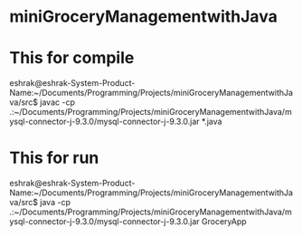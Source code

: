 # miniGroceryManagementwithJava

# This for compile
eshrak@eshrak-System-Product-Name:~/Documents/Programming/Projects/miniGroceryManagementwithJava/src$ javac -cp .:~/Documents/Programming/Projects/miniGroceryManagementwithJava/mysql-connector-j-9.3.0/mysql-connector-j-9.3.0.jar *.java

# This for run
eshrak@eshrak-System-Product-Name:~/Documents/Programming/Projects/miniGroceryManagementwithJava/src$ java -cp .:~/Documents/Programming/Projects/miniGroceryManagementwithJava/mysql-connector-j-9.3.0/mysql-connector-j-9.3.0.jar GroceryApp 



